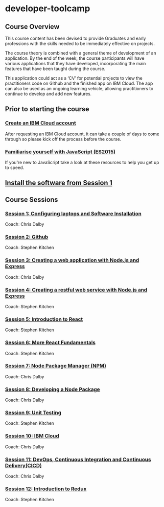 # developer-toolcamp
## Course Overview
This course content has been devised to provide Graduates and early professions with the skills needed to be immediately effective on projects.  

The course theory is combined with a general theme of development of an application.  By the end of the week, the course participants will have various applications that they have developed, incorporating the main features that have been taught during the course.  

This application could act as a ‘CV’ for potential projects to view the practitioners code on Github and the finished app on IBM Cloud.  The app can also be used as an ongoing learning vehicle, allowing practitioners to continue to develop and add new features.

## Prior to starting the course
### [Create an IBM Cloud account](./ibm_cloud.md)
After requesting an IBM Cloud account, it can take a couple of days to come through so please kick 
off the process before the course.
### [Familiarise yourself with JavaScript (ES2015)](./javascript_resources.md)
If you're new to JavaScript take a look at these resources to help you get up to speed.
## [Install the software from Session 1](./session_01_configuration.md)
## Course Sessions
### [Session 1: Configuring laptops and Software Installation](./session_01_configuration.md)
Coach: Chris Dalby

### [Session 2: Github](./session_02_github.md)
Coach: Stephen Kitchen

### [Session 3: Creating a web application with Node.js and Express](./session_03_web_app.md)
Coach: Chris Dalby

### [Session 4: Creating a restful web service with Node.js and Express](./session_04_rest_service.md)
Coach: Stephen Kitchen

### [Session 5: Introduction to React](./session_05_react_intro.md)
Coach: Stephen Kitchen

### [Session 6: More React Fundamentals](./session_06_more_react.md)
Coach: Stephen Kitchen

### [Session 7: Node Package Manager (NPM)](./session_07_npm.md)
Coach: Chris Dalby

### [Session 8: Developing a Node Package](./session_08_develop_npm_package.md)
Coach: Chris Dalby

### [Session 9: Unit Testing](./session_09_unit_testing.md)
Coach: Stephen Kitchen

### [Session 10: IBM Cloud](./session_10_ibm_cloud.md)
Coach: Chris Dalby

### [Session 11: DevOps, Continuous Integration and Continuous Delivery(CICD)](./session_11_dev_ops.md)
Coach: Chris Dalby

### [Session 12: Introduction to Redux](./session_12_redux.md)
Coach: Stephen Kitchen
